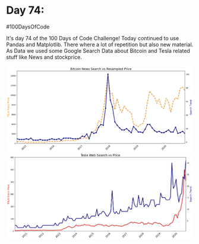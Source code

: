 # Day 74:
#100DaysOfCode

It's day 74 of the 100 Days of Code Challenge! Today continued to use Pandas and Matplotlib. There where a lot of repetition but also new material. As Data we used some Google Search Data about Bitcoin and Tesla related stuff like News and stockprice.
<br>
<br>
![Chart](btc-search-v-price.png)
<br>
![Chart](tesla-search-v-price.png)
